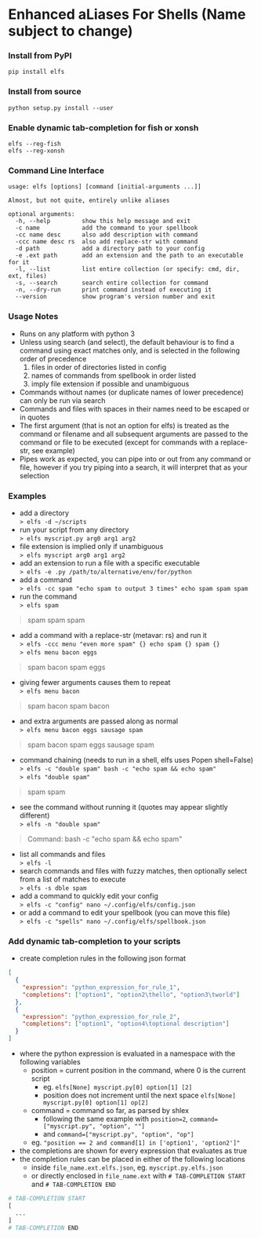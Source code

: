 # Enhanced aLiases For Shells (Name subject to change)
### Install from PyPI
```
pip install elfs
```
### Install from source
```
python setup.py install --user
```
### Enable dynamic tab-completion for fish or xonsh
```
elfs --reg-fish
elfs --reg-xonsh
```
### Command Line Interface
```
usage: elfs [options] [command [initial-arguments ...]]

Almost, but not quite, entirely unlike aliases

optional arguments:
  -h, --help         show this help message and exit
  -c name            add the command to your spellbook
  -cc name desc      also add description with command
  -ccc name desc rs  also add replace-str with command
  -d path            add a directory path to your config
  -e .ext path       add an extension and the path to an executable for it
  -l, --list         list entire collection (or specify: cmd, dir, ext, files)
  -s, --search       search entire collection for command
  -n, --dry-run      print command instead of executing it
  --version          show program's version number and exit
```
### Usage Notes
- Runs on any platform with python 3
- Unless using search (and select), the default behaviour is to find a command using exact matches only, and is selected in the following order of precedence
  1. files in order of directories listed in config
  2. names of commands from spellbook in order listed
  3. imply file extension if possible and unambiguous
- Commands without names (or duplicate names of lower precedence) can only be run via search
- Commands and files with spaces in their names need to be escaped or in quotes
- The first argument (that is not an option for elfs) is treated as the command or filename and all subsequent arguments are passed to the command or file to be executed (except for commands with a replace-str, see example)
- Pipes work as expected, you can pipe into or out from any command or file, however if you try piping into a search, it will interpret that as your selection
### Examples
- add a directory  
```> elfs -d ~/scripts```
- run your script from any directory  
```> elfs myscript.py arg0 arg1 arg2```
- file extension is implied only if unambiguous  
```> elfs myscript arg0 arg1 arg2```
- add an extension to run a file with a specific executable  
```> elfs -e .py /path/to/alternative/env/for/python```
- add a command  
```> elfs -cc spam "echo spam to output 3 times" echo spam spam spam```
- run the command  
```> elfs spam```
> spam spam spam
- add a command with a replace-str (metavar: rs) and run it  
```> elfs -ccc menu "even more spam" {} echo spam {} spam {}```  
```> elfs menu bacon eggs```
> spam bacon spam eggs
- giving fewer arguments causes them to repeat  
```> elfs menu bacon```
> spam bacon spam bacon
- and extra arguments are passed along as normal  
```> elfs menu bacon eggs sausage spam```
> spam bacon spam eggs sausage spam
- command chaining (needs to run in a shell, elfs uses Popen shell=False)  
```> elfs -c "double spam" bash -c "echo spam && echo spam"```  
```> elfs "double spam"```
> spam spam
- see the command without running it (quotes may appear slightly different)  
```> elfs -n "double spam"```
> Command: bash -c "echo spam && echo spam"
- list all commands and files  
```> elfs -l```
- search commands and files with fuzzy matches, then optionally select from a list of matches to execute  
```> elfs -s dble spam```
- add a command to quickly edit your config  
```> elfs -c "config" nano ~/.config/elfs/config.json```
- or add a command to edit your spellbook (you can move this file)  
```> elfs -c "spells" nano ~/.config/elfs/spellbook.json```
### Add dynamic tab-completion to your scripts
- create completion rules in the following json format
```json
[
  {
    "expression": "python_expression_for_rule_1",
    "completions": ["option1", "option2\thello", "option3\tworld"]
  },
  {
    "expression": "python_expression_for_rule_2",
    "completions": ["option1", "option4\toptional description"]
  }
]
```
- where the python expression is evaluated in a namespace with the following variables
  - position = current position in the command, where 0 is the current script
    - eg. `elfs[None] myscript.py[0] option[1] [2]`
    - position does not increment until the next space `elfs[None] myscript.py[0] option[1] op[2]`
  - command = command so far, as parsed by shlex
    - following the same example with `position=2`, `command=["myscript.py", "option", ""]`
    - and `command=["myscript.py", "option", "op"]`
  - eg. `"position == 2 and command[1] in ['option1', 'option2']"`
- the completions are shown for every expression that evaluates as true
- the completion rules can be placed in either of the following locations
  - inside `file_name.ext.elfs.json`, eg. `myscript.py.elfs.json`
  - or directly enclosed in `file_name.ext` with `# TAB-COMPLETION START` and `# TAB-COMPLETION END`
```python
# TAB-COMPLETION START
[
  ...
]
# TAB-COMPLETION END
```
